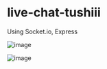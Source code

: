 # live-chat-tushiii

Using Socket.io, Express 

![image](https://github.com/tushii05/live-chat-tushiii/assets/104415590/64400333-c02f-400b-95b6-4f2d73e7a755)


![image](https://github.com/tushii05/live-chat-tushiii/assets/104415590/8bd49ec5-c4c8-4edf-b539-0e50d6b5ac06)
